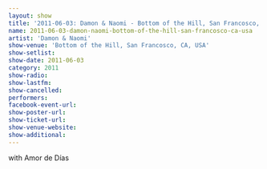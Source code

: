 ```yaml
---
layout: show
title: '2011-06-03: Damon & Naomi - Bottom of the Hill, San Francosco, CA, USA'
name: 2011-06-03-damon-naomi-bottom-of-the-hill-san-francosco-ca-usa
artist: 'Damon & Naomi'
show-venue: 'Bottom of the Hill, San Francosco, CA, USA'
show-setlist: 
show-date: 2011-06-03
category: 2011
show-radio: 
show-lastfm: 
show-cancelled: 
performers: 
facebook-event-url: 
show-poster-url: 
show-ticket-url: 
show-venue-website: 
show-additional: 
---
```


with Amor de Días